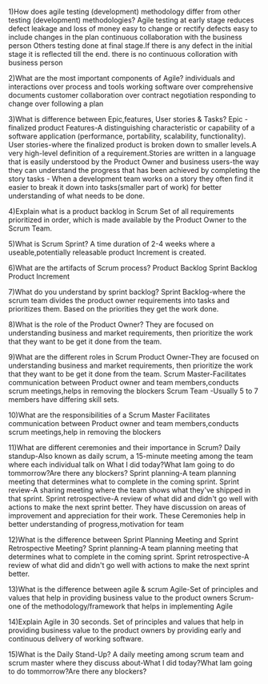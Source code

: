 
1)How does agile testing (development) methodology differ from other testing (development) methodologies?
Agile
testing at early stage reduces defect leakage and loss of money
easy to change or rectify defects
easy to include changes in the plan
continuous collaboration with the business person
Others
testing done at final stage.If there is any defect in the initial stage it is reflected till the end.
there is no continuous colloration with business person

2)What are the most important components of Agile? 
individuals and interactions over process and tools
working software over comprehensive documents
customer collaboration over contract negotiation
responding to change over following a plan

3)What is difference between Epic,features, User stories & Tasks?
Epic -finalized product 
Features-A distinguishing characteristic or capability of a software application (performance, portability, scalability, functionality).
User stories-where the finalized product is broken down to smaller levels.A very high-level definition of a requirement.Stories are written in a language that is easily understood by the Product Owner and business users-the way they can understand the progress that has been achieved by completing the story
tasks - When a development team works on a story they often find it easier to break it down into tasks(smaller part of work) for better understanding of what needs to be done.

4)Explain what is a product backlog in Scrum
  Set of all requirements prioritized in order, which is made available by the Product Owner to the Scrum Team. 

5)What is Scrum Sprint?
  A time duration of 2-4 weeks where a useable,potentially releasable product Increment is created.

6)What are the artifacts of Scrum process?
 Product Backlog
 Sprint Backlog
 Product Increment

7)What do you understand by sprint backlog?
 Sprint Backlog-where the scrum team divides the product owner requirements into tasks and prioritizes them. Based on the priorities they get the work done. 

8)What is the role of the Product Owner?
 They are focused on understanding business and market requirements, then prioritize the work that they want to be get it done from the team.

9)What are the different roles in Scrum
 Product Owner-They are focused on understanding business and market requirements, then prioritize the work that they want to be get it done from the team.
 Scrum Master-Facilitates communication between Product owner and team members,conducts scrum meetings,helps in removing the blockers
 Scrum Team -Usually 5 to 7 members have differing skill sets.

10)What are the responsibilities of a Scrum Master
 Facilitates communication between Product owner and team members,conducts scrum meetings,help in removing the blockers

11)What are different ceremonies and their importance in Scrum?
 Daily standup-Also known as daily scrum, a 15-minute meeting among the team where each individual talk on What I did today?What Iam going to do tommorrow?Are there any blockers?
 Sprint planning-A team planning meeting that determines what to complete in the coming sprint.
 Sprint review-A sharing meeting where the team shows what they've shipped in that sprint.
 Sprint retrospective-A review of what did and didn't go well with actions to make the next sprint better. They have discussion on areas of improvement and appreciation for their work.
 These Ceremonies help in better understanding of progress,motivation for team

12)What is the difference between Sprint Planning Meeting and Sprint Retrospective Meeting?
Sprint planning-A team planning meeting that determines what to complete in the coming sprint.
Sprint retrospective-A review of what did and didn't go well with actions to make the next sprint better.

13)What is the difference between agile & scrum
 Agile-Set of principles and values that help in providing business value to the product owners
 Scrum-one of the methodology/framework that helps in implementing Agile

14)Explain Agile in 30 seconds.
 Set of principles and values that help in providing business value to the product owners by providing early and continuous delivery of working software.

15)What is the Daily Stand-Up?
 A daily meeting among scrum team and scrum master where they discuss about-What I did today?What Iam going to do tommorrow?Are there any blockers?
